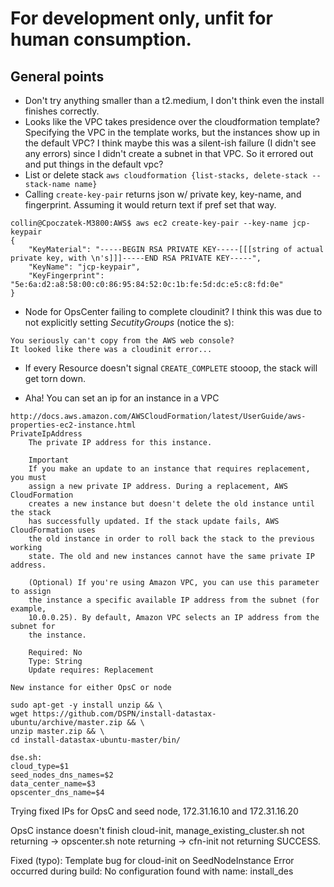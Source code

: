 

# For development only, unfit for human consumption.

## General points
- Don't try anything smaller than a t2.medium, I don't think even the install finishes correctly.
- Looks like the VPC takes presidence over the cloudformation template? Specifying the VPC in the template works, but the instances show up in the default VPC? I think maybe this was a silent-ish failure (I didn't see any errors) since I didn't create a subnet in that VPC. So it errored out and put things in the default vpc?
- List or delete stack `aws cloudformation {list-stacks, delete-stack --stack-name name}`
- Calling `create-key-pair` returns json w/ private key, key-name, and fingerprint. Assuming it would return text if pref set that way.
```
collin@Cpoczatek-M3800:AWS$ aws ec2 create-key-pair --key-name jcp-keypair
{
    "KeyMaterial": "-----BEGIN RSA PRIVATE KEY-----[[[string of actual private key, with \n's]]]-----END RSA PRIVATE KEY-----",
    "KeyName": "jcp-keypair",
    "KeyFingerprint": "5e:6a:d2:a8:58:00:c0:86:95:84:52:0c:1b:fe:5d:dc:e5:c8:fd:0e"
}
```
- Node for OpsCenter failing to complete cloudinit? I think this was due to not explicitly setting _SecutityGroups_ (notice the s):
```
You seriously can't copy from the AWS web console?
It looked like there was a cloudinit error...
```
- If every Resource doesn't signal `CREATE_COMPLETE` stooop, the stack will get torn down.

- Aha! You can set an ip for an instance in a VPC

```
http://docs.aws.amazon.com/AWSCloudFormation/latest/UserGuide/aws-properties-ec2-instance.html
PrivateIpAddress
    The private IP address for this instance.

    Important
    If you make an update to an instance that requires replacement, you must
    assign a new private IP address. During a replacement, AWS CloudFormation
    creates a new instance but doesn't delete the old instance until the stack
    has successfully updated. If the stack update fails, AWS CloudFormation uses
    the old instance in order to roll back the stack to the previous working
    state. The old and new instances cannot have the same private IP address.

    (Optional) If you're using Amazon VPC, you can use this parameter to assign
    the instance a specific available IP address from the subnet (for example,
    10.0.0.25). By default, Amazon VPC selects an IP address from the subnet for
    the instance.

    Required: No
    Type: String
    Update requires: Replacement

New instance for either OpsC or node
```
```
sudo apt-get -y install unzip && \
wget https://github.com/DSPN/install-datastax-ubuntu/archive/master.zip && \
unzip master.zip && \
cd install-datastax-ubuntu-master/bin/

dse.sh:
cloud_type=$1
seed_nodes_dns_names=$2
data_center_name=$3
opscenter_dns_name=$4
```

Trying fixed IPs for OpsC and seed node, 172.31.16.10 and 172.31.16.20

OpsC instance doesn't finish cloud-init, manage_existing_cluster.sh not returning -> opscenter.sh note returning -> cfn-init not returning SUCCESS.

Fixed (typo): Template bug for cloud-init on SeedNodeInstance
Error occurred during build: No configuration found with name: install_des
